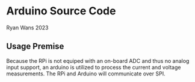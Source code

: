 # Arduino Source Code
Ryan Wans 2023

## Usage Premise
Because the RPi is not equiped with an on-board ADC and thus no analog input support, an arduino is utilized to process the current and voltage measurements. The RPi and Arduino will communicate over SPI. 